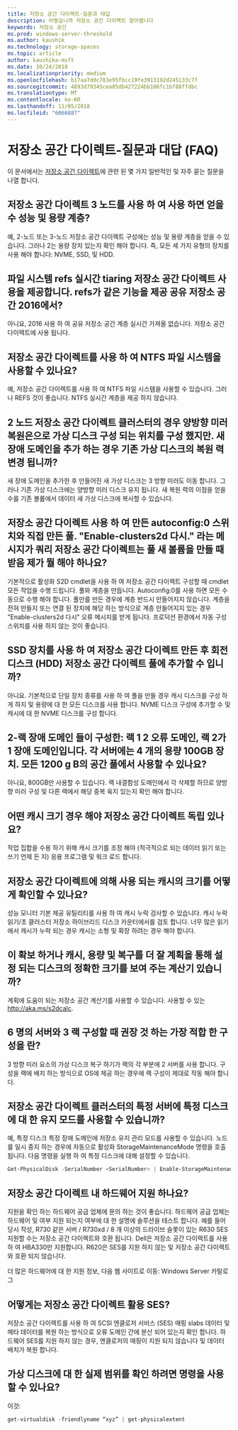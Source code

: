 ```yaml
---
title: 저장소 공간 다이렉트-질문과 대답
description: 어떻습니까 저장소 공간 다이렉트 알아봅니다
keywords: 저장소 공간
ms.prod: windows-server-threshold
ms.author: kaushik
ms.technology: storage-spaces
ms.topic: article
author: kaushika-msft
ms.date: 10/24/2018
ms.localizationpriority: medium
ms.openlocfilehash: b17aa7ddc783e95fbcc19fe3913192d245133c7f
ms.sourcegitcommit: 4893d79345cea85db427224bb106fc1bf88ffdbc
ms.translationtype: MT
ms.contentlocale: ko-KR
ms.lasthandoff: 11/05/2018
ms.locfileid: "6066887"
---
```

# 저장소 공간 다이렉트-질문과 대답 (FAQ)

이 문서에서는 [저장소 공간 다이렉트](storage-spaces-direct-overview.md)에 관련 된 몇 가지 일반적인 및 자주 묻는 질문을 나열 합니다.

## 저장소 공간 다이렉트 3 노드를 사용 하 여 사용 하면 얻을 수 성능 및 용량 계층?

예, 2-노드 또는 3-노드 저장소 공간 다이렉트 구성에는 성능 및 용량 계층을 얻을 수 있습니다. 그러나 2는 용량 장치 있는지 확인 해야 합니다. 즉, 모든 세 가지 유형의 장치를 사용 해야 합니다: NVME, SSD, 및 HDD.
 
## 파일 시스템 refs 실시간 tiaring 저장소 공간 다이렉트 사용을 제공합니다. refs가 같은 기능을 제공 공유 저장소 공간 2016에서?

아니요, 2016 사용 하 여 공유 저장소 공간 계층 실시간 가져올 없습니다. 저장소 공간 다이렉트에 사용 됩니다. 
 
## 저장소 공간 다이렉트를 사용 하 여 NTFS 파일 시스템을 사용할 수 있나요?
  
예, 저장소 공간 다이렉트를 사용 하 여 NTFS 파일 시스템을 사용할 수 있습니다. 그러나 REFS 것이 좋습니다. NTFS 실시간 계층을 제공 하지 않습니다. 
 
## 2 노드 저장소 공간 다이렉트 클러스터의 경우 양방향 미러 복원은으로 가상 디스크 구성 되는 위치를 구성 했지만. 새 장애 도메인을 추가 하는 경우 기존 가상 디스크의 복원 력 변경 됩니까?

새 장애 도메인을 추가한 후 만들어진 새 가상 디스크는 3 방향 미러도 이동 합니다. 그러나 기존 가상 디스크에는 양방향 미러 디스크 유지 됩니다. 새 복원 력의 이점을 얻을 수를 기존 볼륨에서 데이터 새 가상 디스크에 복사할 수 있습니다.
 
## 저장소 공간 다이렉트 사용 하 여 만든 autoconfig:0 스위치와 직접 만든 풀. "Enable-clusters2d 다시." 라는 메시지가 쿼리 저장소 공간 다이렉트는 풀 새 볼륨을 만들 때 받음 제가 뭘 해야 하나요?

기본적으로 활성화 S2D cmdlet을 사용 하 여 저장소 공간 다이렉트 구성할 때 cmdlet 모든 작업을 수행 드립니다. 풀와 계층을 만듭니다. Autoconfig:0를 사용 하면 모든 수동으로 수행 해야 합니다. 풀만를 만든 경우에 계층 반드시 만들어지지 않습니다. 계층을 전혀 만들지 또는 연결 된 장치에 해당 하는 방식으로 계층 만들어지지 있는 경우 "Enable-clusters2d 다시" 오류 메시지를 받게 됩니다. 프로덕션 환경에서 자동 구성 스위치를 사용 하지 않는 것이 좋습니다. 
 
## SSD 장치를 사용 하 여 저장소 공간 다이렉트 만든 후 회전 디스크 (HDD) 저장소 공간 다이렉트 풀에 추가할 수 입니까?

아니요. 기본적으로 단일 장치 종류를 사용 하 여 풀을 만들 경우 캐시 디스크를 구성 하 게 하지 및 용량에 대 한 모든 디스크를 사용 합니다. NVME 디스크 구성에 추가할 수 및 캐시에 대 한 NVME 디스크를 구성 합니다.
 
## 2-랙 장애 도메인 들이 구성한: 랙 1 2 오류 도메인, 랙 2가 1 장애 도메인입니다. 각 서버에는 4 개의 용량 100GB 장치. 모든 1200 g B의 공간 풀에서 사용할 수 있나요?

아니요, 800GB만 사용할 수 있습니다. 랙 내결함성 도메인에서 각 삭제할 하므로 양방향 미러 구성 및 다른 랙에서 해당 중복 육지 있는지 확인 해야 합니다.
 
## 어떤 캐시 크기 경우 해야 저장소 공간 다이렉트 독립 있나요?

작업 집합을 수용 하기 위해 캐시 크기를 조정 해야 (적극적으로 되는 데이터 읽기 또는 쓰기 언제 든 지) 응용 프로그램 및 워크 로드 합니다.

## 저장소 공간 다이렉트에 의해 사용 되는 캐시의 크기를 어떻게 확인할 수 있나요?

성능 모니터 기본 제공 유틸리티를 사용 하 여 캐시 누락 검사할 수 있습니다. 캐시 누락 읽기/초 클러스터 저장소 하이브리드 디스크 카운터에서를 검토 합니다. 너무 많은 읽기에서 캐시가 누락 되는 경우 캐시는 소형 및 확장 하려는 경우 해야 합니다. 
 
## 이 확보 하거나 캐시, 용량 및 복구를 더 잘 계획을 통해 설정 되는 디스크의 정확한 크기를 보여 주는 계산기 있습니까?

계획에 도움이 되는 저장소 공간 계산기를 사용할 수 있습니다. 사용할 수 있는 http://aka.ms/s2dcalc.
 
## 6 명의 서버와 3 랙 구성할 때 권장 것 하는 가장 적합 한 구성을 란?

3 방향 미러 요소의 가상 디스크 복구 하기가 랙의 각 부분에 2 서버를 사용 합니다. 구성을 랙에 배치 하는 방식으로 OS에 제공 하는 경우에 랙 구성이 제대로 작동 해야 합니다. 
 
## 저장소 공간 다이렉트 클러스터의 특정 서버에 특정 디스크에 대 한 유지 모드를 사용할 수 있습니까?

예, 특정 디스크 특정 장애 도메인에 저장소 유지 관리 모드를 사용할 수 있습니다. 노드를 일시 중지 하는 경우에 자동으로 활성화 StorageMaintenanceMode 명령을 호출 됩니다. 다음 명령을 실행 하 여 특정 디스크에 대해 설정할 수 있습니다.

```powershell
Get-PhysicalDisk -SerialNumber <SerialNumber> | Enable-StorageMaintenanceMode
```

## 저장소 공간 다이렉트 내 하드웨어 지원 하나요?

지원을 확인 하는 하드웨어 공급 업체에 문의 하는 것이 좋습니다. 하드웨어 공급 업체는 하드웨어 및 여부 지원 되는지 여부에 대 한 설명에 솔루션을 테스트 합니다. 예를 들어 당시 작성, R730 같은 서버 / R730xd / 8 개 이상의 드라이브 슬롯이 있는 R630 SES 지원할 수는 저장소 공간 다이렉트와 호환 됩니다. Dell은 저장소 공간 다이렉트를 사용 하 여 HBA330만 지원합니다. R620은 SES를 지원 하지 않는 및 저장소 공간 다이렉트와 호환 되지 않습니다.

더 많은 하드웨어에 대 한 지원 정보, 다음 웹 사이트로 이동: Windows Server 카탈로그
 
## 어떻게는 저장소 공간 다이렉트 활용 SES?

저장소 공간 다이렉트를 사용 하 여 SCSI 엔클로저 서비스 (SES) 매핑 slabs 데이터 및 메타 데이터를 복원 하는 방식으로 오류 도메인 간에 분산 되어 있는지 확인 합니다. 하드웨어 SES를 지원 하지 않는 경우, 엔클로저의 매핑이 지원 되지 않습니다 및 데이터 배치가 복원 합니다.
 
## 가상 디스크에 대 한 실제 범위를 확인 하려면 명령을 사용할 수 있나요?
  
이것:

```powershell
get-virtualdisk -friendlyname “xyz” | get-physicalextent
```
